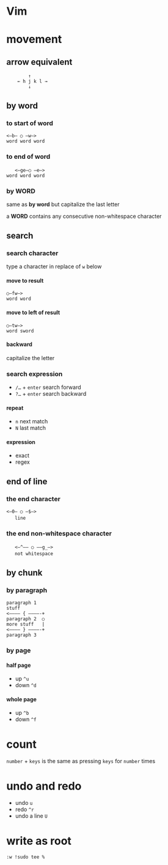 # Vim

# movement

## arrow equivalent

```
        ↑
    ← h j k l →
        ↓
```

## by word

### to start of word

```
<–b– ○ –w–>
word word word
```

### to end of word

```
ㅤㅤ<–ge–○ –e–>
word word word
```

### by WORD

same as **by word** but capitalize the last letter

a **WORD** contains any consecutive non-whitespace character

## search

### search character

type a character in replace of `w` below

#### move to result

```
○–fw–>
word word
```

#### move to left of result

```
○–tw–>
word sword
```

#### backward

capitalize the letter

### search expression

- `/…` + `enter` search forward
- `?…` + `enter` search backward

#### repeat

- `n` next match
- `N` last match

#### expression

- exact
- regex

## end of line

### the end character

```
<–0– ○ –$–>
ㅤㅤlineㅤㅤ
```

### the end non-whitespace character

```
ㅤㅤ<–^–– ○ ––g_–>
ㅤㅤnot whitespaceㅤㅤ
```

## by chunk

### by paragraph

```
paragraph 1
stuff
<–––– { ––––-+
paragraph 2  ○
more stuff   |
<–––– } ––––-+
paragraph 3
```

### by page

#### half page

- up `^u`
- down `^d`

#### whole page

- up `^b`
- down `^f`

# count

`number` + `keys` is the same as pressing `keys` for `number` times

# undo and redo

- undo `u`
- redo `^r`
- undo a line `U`

# write as root

```
:w !sudo tee %
```
